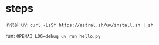 # steps

install uv: `curl -LsSf https://astral.sh/uv/install.sh | sh`

run: `OPENAI_LOG=debug uv run hello.py`
